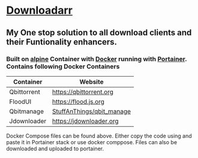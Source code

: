 # [Downloadarr](Downloadarr/)
## My One stop solution to all download clients and their Funtionality enhancers.
### Built on [alpine](https://alpinelinux.org/) Container with [Docker](https://www.docker.com/) running with [Portainer](https://www.portainer.io/). Contains following Docker Containers

| Container | Website |
| ------ | ------ |
| Qbittorrent | https://qbittorrent.org |
| FloodUI | https://flood.js.org|
| Qbitmanage | [StuffAnThings/qbit_manage](https://github.com/StuffAnThings/qbit_manage)|
| Jdownloader | https://jdownloader.org|

Docker Compose files can be found above. Either copy the code using and paste it in Portainer stack or use docker comppose. Files can also be downloaded and uploaded to portainer.